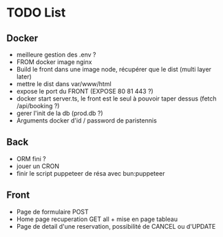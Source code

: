 # TODO List

## Docker

-   meilleure gestion des .env ?
-   FROM docker image nginx
-   Build le front dans une image node, récupérer que le dist (multi layer later)
-   mettre le dist dans var/www/html
-   expose le port du FRONT (EXPOSE 80 81 443 ?)
-   docker start server.ts, le front est le seul à pouvoir taper dessus (fetch /api/booking ?)
-   gerer l'init de la db (prod.db ?)
-   Arguments docker d'id / password de paristennis

## Back

-   ORM fini ?
-   jouer un CRON
-   finir le script puppeteer de résa avec bun:puppeteer

## Front

-   Page de formulaire POST
-   Home page recuperation GET all + mise en page tableau
-   Page de detail d'une reservation, possibilité de CANCEL ou d'UPDATE
